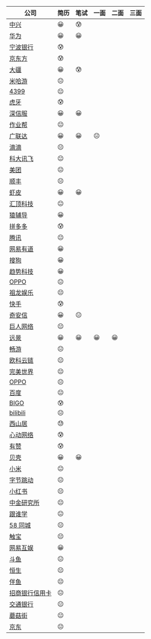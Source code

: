 | 公司                                                         | 简历 | 笔试 | 一面 | 二面 | 三面 |
| ------------------------------------------------------------ | ---- | ---- | ---- | ---- | ---- |
| [中兴](http://job.zte.com.cn/ZTE.Graduate.Web/Index/Index.aspx) | 😀    | 😰    |      |      |      |
| [华为](https://career.huawei.com/reccampportal/portal5/job-progress.html) | 😀    | 😀    |      |      |      |
| [宁波银行](https://zhaopin.nbcb.com.cn/recruit/resume/resumeCenter.jsp) | 😰    |      |      |      |      |
| [京东方](http://campus.boe.com/Portal/Apply/Index)           | 😰    |      |      |      |      |
| [大疆](https://we.dji.com/zh-CN/user)                        | 😀    | 😰    |      |      |      |
| [米哈游](https://join.mihoyo.com/#/candidateHome/applications) | 😐    |      |      |      |      |
| [4399](https://hr.4399om.com/main/?r=UserCenter)             | 😐    |      |      |      |      |
| [虎牙](https://join.mihoyo.com/#/candidateHome/applications) | 😰    |      |      |      |      |
| [深信服](https://join.mihoyo.com/#/candidateHome/applications) | 😀    | 😀    |      |      |      |
| [作业帮](https://join.mihoyo.com/#/candidateHome/applications) | 😐    |      |      |      |      |
| [广联达](https://join.mihoyo.com/#/candidateHome/applications) | 😀    | 😀    | 😐    |      |      |
| [滴滴](http://campus.didiglobal.com/campus_apply/didiglobal/6223#/candidateHome/applications) | 😐    |      |      |      |      |
| [科大讯飞](https://www.nowcoder.com/profile/356732022/resume) | 😐    |      |      |      |      |
| [美团](https://campus.meituan.com/apply-record)              | 😐    |      |      |      |      |
| [顺丰](http://campus.sf-express.com/#/personalCenter)        | 😐    |      |      |      |      |
| [虾皮](https://app.mokahr.com/campus_apply/shopee/2962#/candidateHome/applications) | 😀    | 😀    |      |      |      |
| [汇顶科技](https://goodix.zhiye.com/Portal/Apply/Index)      | 😐    |      |      |      |      |
| [猿辅导](https://app.mokahr.com/m/candidate/applications/deliver-query/fenbi) | 😀    |      |      |      |      |
| [拼多多](https://careers.pinduoduo.com/campus/personal-center) | 😰    |      |      |      |      |
| [腾讯](https://join.qq.com/center.php)                       | 😐    |      |      |      |      |
| [网易有道](https://campus.163.com/app/personal/apply)        | 😀    |      |      |      |      |
| [搜狗](https://app.mokahr.com/campus_apply/sogou-inc01/104#/candidateHome/applications) | 😀    |      |      |      |      |
| [趋势科技]()                                                 | 😀    |      |      |      |      |
| [OPPO](https://xiaoyuan.zhaopin.com/resume/delivery)         | 😐    |      |      |      |      |
| [祖龙娱乐]()                                                 | 😐    |      |      |      |      |
| [快手](https://campus.kuaishou.cn/#/campus/my-apply)         | 😰    |      |      |      |      |
| [奇安信](https://www.nowcoder.com/profile/356732022/resume)  | 😀    | 😐    |      |      |      |
| [巨人网络](https://www.nowcoder.com/profile/356732022/resume) | 😐    |      |      |      |      |
| [远景](https://campus.envisioncn.com/dream_par_stu_pc/dist/#/main/resumeDevelop) | 😀    | 😀    | 😀    | 😀    |      |
| [畅游](http://zhaopin.changyou.com/wt/changyou/web/index?brandCode=1#/pc) | 😐    |      |      |      |      |
| [欧科云链](https://app.mokahr.com/campus_apply/okgroup/4334?sourceToken=bee5c9cc960b00c298223601b579103a#/candidateHome/applications) | 😐    |      |      |      |      |
| [完美世界](https://wanmei.zhiye.com/Portal/Apply/Index)      | 😐    |      |      |      |      |
| [OPPO](https://xiaoyuan.zhaopin.com/resume/delivery)         | 😐    |      |      |      |      |
| [百度](https://talent.baidu.com/external/baidu/index.html#/individualCenter) | 😐    |      |      |      |      |
| [BIGO](https://app.mokahr.com/campus_apply/bigo/1018#/candidateHome/applications) | 😰    |      |      |      |      |
| [bilibili](https://app.mokahr.com/campus_apply/bilibili01/6205#/candidateHome/applications) | 😐    |      |      |      |      |
| [西山居](https://app.mokahr.com/campus_apply/xishanju/5745#/candidateHome/applications) | 😓    |      |      |      |      |
| [心动网络](https://www.nowcoder.com/profile/356732022/resume) | 😰    |      |      |      |      |
| [有赞](https://app.mokahr.com/campus_apply/youzan/3749#/candidateHome/applications) | 😰    |      |      |      |      |
| [贝壳](https://campus.ke.com/Portal/Apply/Index)             | 😀    | 😀    |      |      |      |
| [小米](https://app.mokahr.com/campus_apply/xiaomi/24517#/candidateHome/applications) | 😐    |      |      |      |      |
| [字节跳动](https://job.bytedance.com/campus/position/application) | 😐    |      |      |      |      |
| [小红书](https://campus.liepin.com/resume/editresumedetail/) | 😐    |      |      |      |      |
| [中金研究所](https://cffexit.zhiye.com/Portal/Apply/Index)   | 😐    |      |      |      |      |
| [跟谁学](https://www.nowcoder.com/profile/356732022/resume)  | 😐    |      |      |      |      |
| [58 同城](https://campus.58.com/Portal/Apply/Index)          | 😐    |      |      |      |      |
| [触宝](http://campus.chubao.cn/#/candidateHome/applications) | 😐    |      |      |      |      |
| [网易互娱](https://campus.163.com/app/personal/apply)        | 😀    |      |      |      |      |
| [斗鱼](https://www.nowcoder.com/profile/356732022/resume)    | 😐    |      |      |      |      |
| [恒生](http://campus.hundsun.com/Portal/Apply/Index)         | 😐    |      |      |      |      |
| [伴鱼](https://www.nowcoder.com/profile/356732022/resume)    | 😐    |      |      |      |      |
| [招商银行信用卡](https://zhaopin.ccc.cmbchina.com/applicant/#/detail/home/360) | 😐    |      |      |      |      |
| [交通银行](https://job.bankcomm.com/getpersonalInfo.do?step=99) | 😐    |      |      |      |      |
| [蘑菇街](https://www.nowcoder.com/profile/356732022/resume)  | 😐    |      |      |      |      |
| [京东](http://campus.jd.com/web/apply/myjob)                 | 😐    |      |      |      |      |

